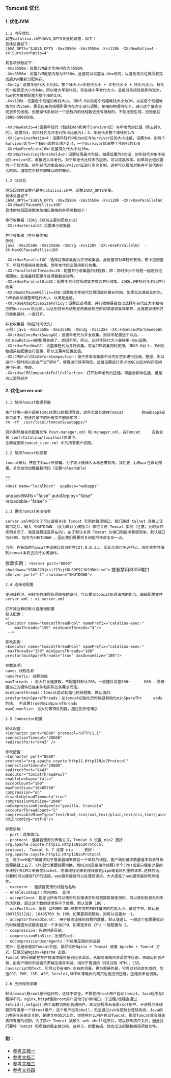 ### Tomcat8 优化

#### 1. 优化JVM
> 
    1.1 内存优化
    调整catalina.sh中JAVA_OPTS变量的设置，如下：
    具体设置如下： 
    JAVA_OPTS="$JAVA_OPTS -Xmx3550m -Xms3550m -Xss128k -XX:NewRatio=4 -XX:SurvivorRatio=4" 
> 
    其各项参数如下： 
    -Xmx3550m：设置JVM最大可用内存为3550M。 
    -Xms3550m：设置JVM促使内存为3550m。此值可以设置与-Xmx相同，以避免每次垃圾回收完成后JVM重新分配内存。 
    -Xmn2g：设置年轻代大小为2G。整个堆大小=年轻代大小 + 年老代大小 + 持久代大小。持久代一般固定大小为64m，所以增大年轻代后，将会减小年老代大小。此值对系统性能影响较大，Sun官方推荐配置为整个堆的3/8。 
    -Xss128k：设置每个线程的堆栈大小。JDK5.0以后每个线程堆栈大小为1M，以前每个线程堆栈大小为256K。更具应用的线程所需内存大小进行调整。在相同物理内存下，减小这个值能生成更多的线程。但是操作系统对一个进程内的线程数还是有限制的，不能无限生成，经验值在3000~5000左右。 
> 
    -XX:NewRatio=4:设置年轻代（包括Eden和两个Survivor区）与年老代的比值（除去持久代）。设置为4，则年轻代与年老代所占比值为1：4，年轻代占整个堆栈的1/5 
    -XX:SurvivorRatio=4：设置年轻代中Eden区与Survivor区的大小比值。设置为4，则两个Survivor区与一个Eden区的比值为2:4，一个Survivor区占整个年轻代的1/6 
    -XX:MaxPermSize=16m:设置持久代大小为16m。 
    -XX:MaxTenuringThreshold=0：设置垃圾最大年龄。如果设置为0的话，则年轻代对象不经过Survivor区，直接进入年老代。对于年老代比较多的应用，可以提高效率。如果将此值设置为一个较大值，则年轻代对象会在Survivor区进行多次复制，这样可以增加对象再年轻代的存活时间，增加在年轻代即被回收的概论。 
> 
    1.2 GC优化
> 
    垃圾回收的设置也是在catalina.sh中，调整JAVA_OPTS变量。 
    具体设置如下： 
    JAVA_OPTS="$JAVA_OPTS -Xmx3550m -Xms3550m -Xss128k -XX:+UseParallelGC  -XX:MaxGCPauseMillis=100" 
    具体的垃圾回收策略及相应策略的各项参数如下： 
> 
    串行收集器（JDK1.5以前主要的回收方式） 
    -XX:+UseSerialGC:设置串行收集器 
>     
    并行收集器（吞吐量优先） 
    示例： 
    java -Xmx3550m -Xms3550m -Xmn2g -Xss128k -XX:+UseParallelGC  -XX:MaxGCPauseMillis=100 
>     
    -XX:+UseParallelGC：选择垃圾收集器为并行收集器。此配置仅对年轻代有效。即上述配置下，年轻代使用并发收集，而年老代仍旧使用串行收集。 
    -XX:ParallelGCThreads=20：配置并行收集器的线程数，即：同时多少个线程一起进行垃圾回收。此值最好配置与处理器数目相等。 
    -XX:+UseParallelOldGC：配置年老代垃圾收集方式为并行收集。JDK6.0支持对年老代并行收集 
    -XX:MaxGCPauseMillis=100:设置每次年轻代垃圾回收的最长时间，如果无法满足此时间，JVM会自动调整年轻代大小，以满足此值。 
    -XX:+UseAdaptiveSizePolicy：设置此选项后，并行收集器会自动选择年轻代区大小和相应的Survivor区比例，以达到目标系统规定的最低相应时间或者收集频率等，此值建议使用并行收集器时，一直打开。 
>     
    并发收集器（响应时间优先） 
    示例：java -Xmx3550m -Xms3550m -Xmn2g -Xss128k -XX:+UseConcMarkSweepGC 
    -XX:+UseConcMarkSweepGC：设置年老代为并发收集。测试中配置这个以后，-XX:NewRatio=4的配置失效了，原因不明。所以，此时年轻代大小最好用-Xmn设置。 
    -XX:+UseParNewGC: 设置年轻代为并行收集。可与CMS收集同时使用。JDK5.0以上，JVM会根据系统配置自行设置，所以无需再设置此值。 
    -XX:CMSFullGCsBeforeCompaction：由于并发收集器不对内存空间进行压缩、整理，所以运行一段时间以后会产生“碎片”，使得运行效率降低。此值设置运行多少次GC以后对内存空间进行压缩、整理。 
    -XX:+UseCMSCompactAtFullCollection：打开对年老代的压缩。可能会影响性能，但是可以消除碎片 
    
    
#### 2. 优化server.xml
> 
    2.1 禁用Tomcat管理界面
>    
    生产环境一般不适用Tomcat默认的管理界面，这些页面存放在Tomcat        的webapps安装目录下，把该目录下的所有文件删除即可：
    rm -rf  /usr/local/tomcat8/webapps/*
>    
    另外删除相关的配置文件 host-manager.xml 和 manager.xml，在Tomcat     安装目录 conf/Catalina/localhost目录下。
    注释或删除tomcat_user.xml 中的所有用户权限。
>    
    2.2 禁用Tomcat热部署
>   
    tomcat默认 开启了对war热部署。为了防止被植入木马恶意攻击，我们要 关闭war包自动部署。关闭自动加载最新代码（设置reloadable）
>   
    >> 
    ```
    <Host name="localhost"  appBase="webapps"  
unpackWARs="false" autoDeploy="false"   
reloadable="false">
    ```
>
    2.3 更改Tomcat关闭指令
>   
    server.xml中定义了可以直接关闭 Tomcat 实例的管理端口。我们通过 telnet 连接上该端口之后，输入 SHUTDOWN （此为默认关闭指令）即可关闭 Tomcat 实例（注意，此时虽然实例关闭了，但是进程还是存在的）。由于默认关闭 Tomcat 的端口和指令都很简单。默认端口为8005，指令为SHUTDOWN 。因此我们需要将关闭指令修改复杂一点。
>    
    当然，在新版的Tomcat中该端口仅监听在127.0.0.1上，因此大家也不必担心。除非黑客登陆到tomcat本机去执行关闭操作。
修改实例：
   `<Server port="8005" shutdown="9SDKJ29jksjf23sjf0LSDF92JKS9DKkjsd">`
或者禁用8005端口
    `<Server port="-1" shutdown="SHUTDOWN">`
>    
    2.4 连接池配置
>
    使用线程池，用较少的线程处理较多的访问，可以提高tomcat处理请求的能力。编辑配置文件 server.xml : vi server.xml
>
    打开被注释的默认连接池配置
    默认配置：                                              
    <!--
    <Executor name="tomcatThreadPool" namePrefix="catalina-exec-"
        maxThreads="150" minSpareThreads="4"/>
     -->
>
    修改实例：           
    <Executor name="tomcatThreadPool" namePrefix="catalina-exec-"
     maxThreads="150" minSpareThreads="100" 
    prestartminSpareThreads="true" maxQueueSize="100"/> 
>
    参数说明:
    name: 线程名称
    namePrefix: 线程前缀
    maxThreads : 最大并发连接数，不配置时默认200，一般建议设置500~      800 ，要根据自己的硬件设施条件和实际业务需求而定。
    minSpareThreads：Tomcat启动初始化的线程数，默认值25   
    prestartminSpareThreads：在tomcat初始化的时候就初始化minSpareThr     eads的值， 不设置true时minSpareThreads   
    maxQueueSize: 最大的等待队列数，超过则拒绝请求
>    
    2.5 Connector配置
>   
    默认配置：
    <Connector port="8080" protocol="HTTP/1.1"
    connectionTimeout="20000"
    redirectPort="8443" />
>
    修改配置：
    <Connector port="8080"
    protocol="org.apache.coyote.http11.Http11Nio2Protocol"
    connectionTimeout="20000"
    redirectPort="8443" 
    executor="tomcatThreadPool"
    enableLookups="false" 
    acceptCount="100" 
    maxPostSize="10485760" 
    compression="on" 
    disableUploadTimeout="true" 
    compressionMinSize="2048" 
    noCompressionUserAgents="gozilla, traviata" 
    acceptorThreadCount="2" 
    compressableMimeType="text/html,text/xml,text/plain,text/css,text/javascript,application/javascript" 
    URIEncoding="utf-8"/>
>
    参数讲解：
    - port：连接端口。  
    - protocol：连接器使用的传输方式。Tomcat 8 设置 nio2 更好：org.apache.coyote.http11.Http11Nio2Protocol    
    protocol， Tomcat 6、7 设置 nio     更好：org.apache.coyote.http11.Http11NioProtocol      
    注：每个web客户端请求对于服务器端来说就一个单独的线程，客户端的请求数量增多将会导致线程数就上去了，CPU就忙着跟线程切换。而NIO则是使用单线程(单个CPU)或者只使用少量的多线程(多CPU)来接受Socket，而由线程池来处理堵塞在pipe或者队列里的请求.这样的话，只要OS可以接受TCP的连接，web服务器就可以处理该请求。大大提高了web服务器的可伸缩性。   
    - executor： 连接器使用的线程池名称
    - enableLookups：禁用DNS  查询 
    - acceptCount：指定当所有可以使用的处理请求的线程数都被使用时，可以放到处理队列中的请求数，超过这个数的请求将不予处理，默认设置 100 。
    - maxPostSize：限制 以FORM URL参数方式的POST请求的内容大小，单位字节，默认是 2097152(2兆)，10485760 为 10M。如果要禁用限制，则可以设置为 -1。
    - acceptorThreadCount： 用于接收连接的线程的数量，默认值是1。一般这个指需要改动的时候是因为该服务器是一个多核CPU，如果是多核 CPU 一般配置为 2。
    - compression：传输时是压缩。
    - compressionMinSize：压缩的大小
    - noCompressionUserAgents：不启用压缩的浏览器
    提示：压缩会增加Tomcat负担，最好采用Nginx + Tomcat 或者 Apache + Tomcat 方式，压缩交由Nginx/Apache 去做。 
    Tomcat 的压缩是在客户端请求服务器对应资源后，从服务器端将资源文件压缩，再输出到客户端，由客户端的浏览器负责解压缩并浏览。相对于普通的 浏览过程 HTML、CSS、Javascript和Text，它可以节省40% 左右的流量。更为重要的是，它可以对动态生成的，包括CGI、PHP、JSP、ASP、Servlet,SHTML等输出的网页也能进行压缩，压缩效率也很高。        
>
    2.6 应用程序部署
>    
    默认tomcat是root身份运行的，这样不安全。不要使用root用户启动tomcat。Java程序与C程序不同。nginx,httpd使用root用户启动守护80端口，子进程/线程会通过setuid(),setgid()两个函数切换到普通用户。即父进程所有者是root用户，子进程与多线程所有者是一个非root用户，这个用户没有shell，无法通过ssh与控制台登陆系统，Java的JVM是与系统无关的，是建立在OS之上的，你使用什么用户启动Tomcat，那麽Tomcat就会继承该所有者的权限。为了防止 Tomcat 被植入 web shell程序后，可以修改项目文件。因此我们要将 Tomcat 和项目的属主做分离，这样子，即便被搞，他也无法创建和编辑项目文件。 
    
#### 附：    
- [参考文档一](http://transcoder.tradaquan.com/from=844b/bd_page_type=1/ssid=0/uid=0/pu=usm%401%2Csz%401320_2001%2Cta%40iphone_1_10.3_3_603/baiduid=1720759AD4690EA321619F3ACD0122C0/w=0_10_/t=iphone/l=3/tc?ref=www_iphone&lid=14214402601153136240&order=9&fm=alop&h5ad=1&srd=1&dict=32&tj=www_normal_9_0_10_title&url_mf_score=5&vit=osres&m=8&cltj=cloud_title&asres=1&title=Tomcat%E8%B0%83%E4%BC%98-%E5%A4%AA%E6%B8%85-%E5%8D%9A%E5%AE%A2%E5%9B%AD&w_qd=IlPT2AEptyoA_yilI5qeGjVkf910miV3s_&sec=21468&di=9fb4eb1e19ca05ce&bdenc=1&tch=124.81.316.1802.0.0&nsrc=IlPT2AEptyoA_yixCFOxXnANedT62v3IEQGG_ytK1DK6mlrte4viZQRAWSHqLzrIBVWwdoTKtRwJuHSdAT-il17&eqid=c543b3dac81f08001000000659315538&wd=&clk_info=%7B%22srcid%22%3A%221599%22%2C%22tplname%22%3A%22www_normal%22%2C%22t%22%3A1496478439702%2C%22sig%22%3A%2254801%22%2C%22xpath%22%3A%22div-div-div-a-p%22%7D)
- [参考文档二](http://m.blog.csdn.net/article/details?id=51362676)
- [参考文档三](http://nolinux.blog.51cto.com/4824967/1608940)
- [参考文档四](http://www.jianshu.com/p/c8613d17e5fe)

